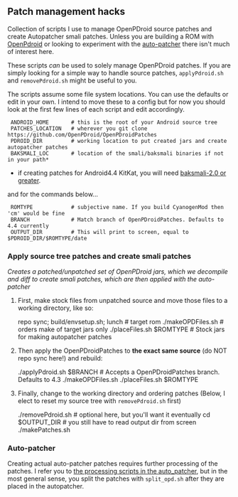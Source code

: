 ## Patch management hacks

Collection of scripts I use to manage OpenPDroid source patches and create Autopatcher smali patches. Unless you are building a ROM with [OpenPdroid](https://github.com/OpenPDroid) or looking to experiment with the [auto-patcher](https://github.com/mateor/auto-patcher) there isn't much of interest here. 

These scripts _can_ be used to solely manage OpenPDroid patches. If you are simply looking for a simple way to handle source patches, ```applyPdroid.sh``` and ```removePdroid.sh``` might be useful to you.

The scripts assume some file system locations. You can use the defaults or edit in your own. I intend to move these to a config but for now you should look at the first few lines of each script and edit accordingly.

     ANDROID_HOME       # this is the root of your Android source tree
     PATCHES_LOCATION   # wherever you git clone https://github.com/OpenPDroid/OpenPDroidPatches
     PDROID_DIR         # working location to put created jars and create autopatcher patches
     BAKSMALI_LOC       # location of the smali/baksmali binaries if not in your path*

* if creating patches for Android4.4 KitKat, you will need [baksmali-2.0 or greater](https://github.com/JesusFreke/smali).

and for the commands below...

     ROMTYPE            # subjective name. If you build CyanogenMod then 'cm' would be fine
     BRANCH             # Match branch of OpenPDroidPatches. Defaults to 4.4 currently
     OUTPUT_DIR         # This will print to screen, equal to $PDROID_DIR/$ROMTYPE/date

### Apply source tree patches and create smali patches
_Creates a patched/unpatched set of OpenPDroid jars, which we decompile and diff to create smali patches, which are then applied with the auto-patcher_

1) First, make stock files from unpatched source and move those files to a working directory, like so:

     repo sync; build/envsetup.sh; lunch    # target rom
     ./makeOPDFiles.sh                      # orders make of target jars only
     ./placeFiles.sh $ROMTYPE               # Stock jars for making autopatcher patches

2) Then apply the OpenPDroidPatches to __the exact same source__ (do NOT repo sync here!) and rebuild:

     ./applyPdroid.sh $BRANCH               # Accepts a OpenPDroidPatches branch. Defaults to 4.3
     ./makeOPDFiles.sh
     ./placeFiles.sh $ROMTYPE

3) Finally, change to the working directory and ordering patches (Below, I elect to reset my source tree with ```removePdroid.sh``` first)

     ./removePdroid.sh                     # optional here, but you'll want it eventually
     cd $OUTPUT_DIR                        # you still have to read output dir from screen
     ./makePatches.sh


### Auto-patcher

Creating actual auto-patcher patches requires further processing of the patches. I refer you to [the processing scripts in the auto_patcher](https://github.com/mateor/auto-patcher/tree/master/ap_scripts), but in the most general sense, you split the patches with ``split_opd.sh`` after they are placed in the autopatcher.
